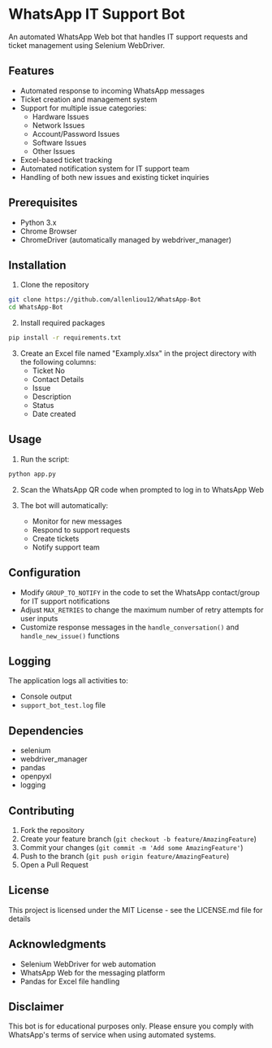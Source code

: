 # WhatsApp IT Support Bot

An automated WhatsApp Web bot that handles IT support requests and ticket management using Selenium WebDriver.

## Features

- Automated response to incoming WhatsApp messages
- Ticket creation and management system
- Support for multiple issue categories:
  - Hardware Issues
  - Network Issues
  - Account/Password Issues
  - Software Issues
  - Other Issues
- Excel-based ticket tracking
- Automated notification system for IT support team
- Handling of both new issues and existing ticket inquiries

## Prerequisites

- Python 3.x
- Chrome Browser
- ChromeDriver (automatically managed by webdriver_manager)

## Installation

1. Clone the repository
```bash
git clone https://github.com/allenliou12/WhatsApp-Bot
cd WhatsApp-Bot
```

2. Install required packages
```bash
pip install -r requirements.txt
```

3. Create an Excel file named "Examply.xlsx" in the project directory with the following columns:
   - Ticket No
   - Contact Details
   - Issue
   - Description
   - Status
   - Date created

## Usage

1. Run the script:
```bash
python app.py
```

2. Scan the WhatsApp QR code when prompted to log in to WhatsApp Web

3. The bot will automatically:
   - Monitor for new messages
   - Respond to support requests
   - Create tickets
   - Notify support team

## Configuration

- Modify `GROUP_TO_NOTIFY` in the code to set the WhatsApp contact/group for IT support notifications
- Adjust `MAX_RETRIES` to change the maximum number of retry attempts for user inputs
- Customize response messages in the `handle_conversation()` and `handle_new_issue()` functions

## Logging

The application logs all activities to:
- Console output
- `support_bot_test.log` file

## Dependencies

- selenium
- webdriver_manager
- pandas
- openpyxl
- logging

## Contributing

1. Fork the repository
2. Create your feature branch (`git checkout -b feature/AmazingFeature`)
3. Commit your changes (`git commit -m 'Add some AmazingFeature'`)
4. Push to the branch (`git push origin feature/AmazingFeature`)
5. Open a Pull Request

## License

This project is licensed under the MIT License - see the LICENSE.md file for details

## Acknowledgments

- Selenium WebDriver for web automation
- WhatsApp Web for the messaging platform
- Pandas for Excel file handling

## Disclaimer

This bot is for educational purposes only. Please ensure you comply with WhatsApp's terms of service when using automated systems.